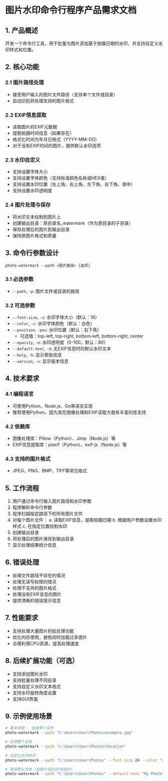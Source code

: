# 图片水印命令行程序产品需求文档

## 1. 产品概述
开发一个命令行工具，用于批量为图片添加基于拍摄日期的水印，并支持自定义水印样式和位置。

## 2. 核心功能

### 2.1 图片路径处理
- 接受用户输入的图片文件路径（支持单个文件或目录）
- 自动识别并处理支持的图片格式

### 2.2 EXIF信息提取
- 读取图片的EXIF元数据
- 提取拍摄时间信息（如果存在）
- 格式化时间为年月日格式（YYYY-MM-DD）
- 对于没有EXIF时间的图片，提供默认水印选项

### 2.3 水印自定义
- 支持设置字体大小
- 支持设置字体颜色（支持标准颜色名称或HEX值）
- 支持设置水印位置（左上角、右上角、左下角、右下角、居中）
- 支持设置水印透明度

### 2.4 图片处理与保存
- 将水印文本绘制到图片上
- 创建输出目录：原目录名_watermark（作为原目录的子目录）
- 保存处理后的图片到输出目录
- 保持原图片格式和质量

## 3. 命令行参数设计

```
photo-watermark --path <图片路径> [选项]
```

### 3.1 必选参数
- `--path`, `-p`: 图片文件或目录的路径

### 3.2 可选参数
- `--font-size`, `-s`: 水印字体大小（默认：16）
- `--color`, `-c`: 水印字体颜色（默认：白色）
- `--position`, `-pos`: 水印位置（默认：右下角）
  - 可选值：top-left, top-right, bottom-left, bottom-right, center
- `--opacity`, `-o`: 水印透明度（0-100，默认：80）
- `--default-text`, `-d`: 无EXIF信息时的默认水印文本
- `--help`, `-h`: 显示帮助信息
- `--version`, `-v`: 显示版本信息

## 4. 技术要求

### 4.1 编程语言
- 可使用Python、Node.js、Go等语言实现
- 推荐使用Python，因为其在图像处理和EXIF读取方面有丰富的库支持

### 4.2 依赖库
- 图像处理库：Pillow（Python）、Jimp（Node.js）等
- EXIF信息提取库：piexif（Python）、exif-js（Node.js）等

### 4.3 支持的图片格式
- JPEG、PNG、BMP、TIFF等常见格式

## 5. 工作流程

1. 用户通过命令行输入图片路径和水印参数
2. 程序解析命令行参数
3. 程序扫描指定路径下的所有图片文件
4. 对每个图片文件：
   a. 读取EXIF信息，提取拍摄日期
   b. 根据用户参数设置水印样式
   c. 在指定位置绘制水印
5. 创建输出目录
6. 将处理后的图片保存到输出目录
7. 显示处理结果统计信息

## 6. 错误处理

- 处理文件路径不存在的情况
- 处理无读写权限的情况
- 处理不支持的图片格式
- 处理没有EXIF信息的图片
- 提供清晰的错误提示信息

## 7. 性能要求

- 支持处理大量图片的批处理功能
- 优化内存使用，避免同时加载过多图片
- 合理利用CPU资源，提高处理速度

## 8. 后续扩展功能（可选）

- 支持添加图片水印
- 支持批量处理不同目录
- 支持自定义水印文本格式
- 支持水印旋转角度设置
- 支持GUI界面

## 9. 示例使用场景

```bash
# 基本使用 - 处理单个文件
photo-watermark --path "C:\Users\User\Photos\example.jpg"

# 处理整个目录
photo-watermark --path "C:\Users\User\Photos\Vacation"

# 自定义水印样式
photo-watermark --path "C:\Users\User\Photos" --font-size 24 --color "red" --position "center" --opacity 50

# 使用默认文本（当图片无EXIF信息时）
photo-watermark --path "C:\Users\User\Photos" --default-text "My Photo"```